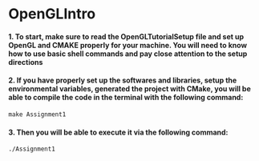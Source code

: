 # OpenGLIntro
#### 1. To start, make sure to read the OpenGLTutorialSetup file and set up OpenGL and CMAKE properly for your machine. You will need to know how to use basic shell commands and pay close attention to the setup directions 
#### 2. If you have properly set up the softwares and libraries, setup the environmental variables, generated the project with CMake, you will be able to compile the code in the terminal with the following command:
```
make Assignment1
```
#### 3. Then you will be able to execute it via the following command:
```
./Assignment1
```
